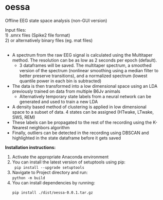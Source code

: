 # oessa

Offline EEG state space analysis (non-GUI version)

Input files: 
<br/>1) .smrx files (Spike2 file format) 
<br/>2) or alternatively binary files (eg. mat files)
<br/>
<br/>
* A spectrum from the raw EEG signal is calculated using the Multitaper method. The resolution can be as low as 2 seconds per epoch (default).<br/>
  * 3 dataframes will be saved. The multitaper spectrum, a smoothed version of the spectrum (nonlinear smoothing using a median filter to better preserve transitions), and a normalized spectrum (lowest quantile power in each bin is subtracted)<br/>
* The data is then transformed into a low dimensional space using an LDA previously trained on data from multiple B6Jv animals<br/>
  * Alternatively temporary state labels from a neural network can be generated and used to train a new LDA<br/>
* A density based method of clustering is applied in low dimensional space to a subset of data. 4 states can be assigned (HTwake, LTwake, SWS, REM)<br/>
* These labels can be propagated to the rest of the recording using the K-Nearest neighbors algorithm<br/>
* Finally, outliers can be detected in the recording using DBSCAN and highlighted in the state dataframe before it gets saved 

****Installation instructions:****
<ol>
<li>Activate the appropriate Anaconda environment </li>
<li>You can install the latest version of setuptools using pip:
<br/>
<code> pip install --upgrade setuptools</code></li>
<li>Navigate to Project directory and run:
<br/>
<code>python -m build </code></li>
<li>You can install dependencies by running:
<br/>
<code>
pip install ./dist/oessa-0.0.1.tar.gz</code></li>
</ol>